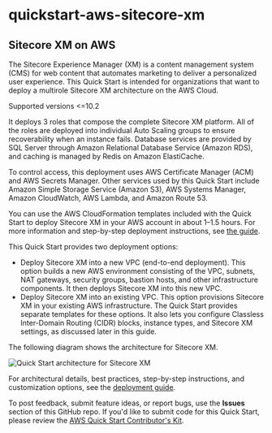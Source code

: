 # quickstart-aws-sitecore-xm
## Sitecore XM on AWS

The Sitecore Experience Manager (XM) is a content management system (CMS) for web content that automates marketing to deliver a personalized user experience. This Quick Start is intended for organizations that want to deploy a multirole Sitecore XM architecture on the AWS Cloud. 

Supported versions <=10.2

It deploys 3 roles that compose the complete Sitecore XM platform. All of the roles are deployed into individual Auto Scaling groups to ensure recoverability when an instance fails. Database services are provided by SQL Server through Amazon Relational Database Service (Amazon RDS), and caching is managed by Redis on Amazon ElastiCache.

To control access, this deployment uses AWS Certificate Manager (ACM) and AWS Secrets Manager. Other services used by this Quick Start include Amazon Simple Storage Service (Amazon S3), AWS Systems Manager, Amazon CloudWatch, AWS Lambda, and Amazon Route 53.

You can use the AWS CloudFormation templates included with the Quick Start to deploy Sitecore XM in your AWS account in about 1–1.5 hours. For more information and step-by-step deployment instructions, see [the guide](https://fwd.aws/yW5pE).

This Quick Start provides two deployment options:

- Deploy Sitecore XM into a new VPC (end-to-end deployment). This option builds a new AWS environment consisting of the VPC, subnets, NAT gateways, security groups, bastion hosts, and other infrastructure components. It then deploys Sitecore XM into this new VPC.
- Deploy Sitecore XM into an existing VPC. This option provisions Sitecore XM in your existing AWS infrastructure.
The Quick Start provides separate templates for these options. It also lets you configure Classless Inter-Domain Routing (CIDR) blocks, instance types, and Sitecore XM settings, as discussed later in this guide.

The following diagram shows the architecture for Sitecore XM.

![Quick Start architecture for Sitecore XM](https://d0.awsstatic.com/partner-network/QuickStart/datasheets/sitecore-xp-93-architecture-diagram.png)

For architectural details, best practices, step-by-step instructions, and customization options, see the [deployment guide](https://fwd.aws/yW5pE).

To post feedback, submit feature ideas, or report bugs, use the **Issues** section of this GitHub repo. If you'd like to submit code for this Quick Start, please review the [AWS Quick Start Contributor's Kit](https://aws-quickstart.github.io/). 

